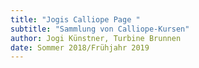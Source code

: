 ```yaml
---
title: "Jogis Calliope Page "
subtitle: "Sammlung von Calliope-Kursen"
author: Jogi Künstner, Turbine Brunnen
date: Sommer 2018/Frühjahr 2019
---
```

